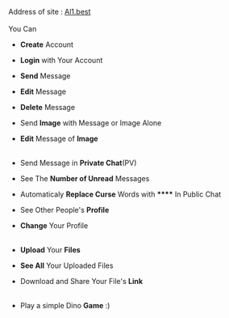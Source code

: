 Address of site : [Al1.best](http://al1.best)<br><br>
You Can 
  * <b>Create</b> Account<br>
  * <b>Login</b> with Your Account<br>
  * <b>Send</b> Message<br>
  * <b>Edit</b> Message<br>
  * <b>Delete</b> Message<br>
  * Send <b>Image</b> with Message or Image Alone<br>
  * <b>Edit</b> Message of <b>Image</b><br><br>
  
  * Send Message in <b>Private Chat</b>(PV)<br>
  * See The <b>Number of Unread</b> Messages<br>
  * Automaticaly <b>Replace Curse</b> Words with <b>****</b> In Public Chat<br>
  * See Other People's <b>Profile</b>
  * <b>Change</b> Your Profile<br><br>
  
  * <b>Upload</b> Your <b>Files</b><br>
  * <b>See All</b> Your Uploaded Files<br>
  * Download and Share Your File's <b>Link</b><br><br>
  
  * Play a simple Dino <b>Game</b> :)<br>
  
  
